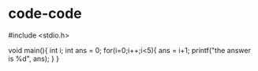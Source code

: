 code-code
=========

#include <stdio.h>

void main(){
int i;
int ans = 0;
for(i=0;i++;i<5){
ans = i+1;
printf("the answer is %d", ans);
}
}


